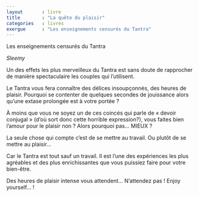 ```yaml
---
layout       : livre
title        : "La quête du plaisir"
categories   : livres
exergue      : "Les enseignements censurés du Tantra"
---
```


Les enseignements censurés du Tantra

*Sleemy*

Un des effets les plus merveilleux du Tantra est sans doute de rapprocher de manière spectaculaire les couples qui l’utilisent.

Le Tantra vous fera connaître des délices insoupçonnés, des heures de plaisir. Pourquoi se contenter de quelques secondes de jouissance alors qu’une extase prolongée est à votre portée ?

À moins que vous ne soyez un de ces coincés qui parle de « devoir conjugal » (d’où sort donc cette horrible expression?), vous faites bien l’amour pour le plaisir non ? Alors pourquoi pas... MIEUX ?

La seule chose qui compte c’est de se mettre au travail. Ou plutôt de se mettre au plaisir...

Car le Tantra est tout sauf un travail. Il est l’une des expériences les plus agréables et des plus enrichissantes que vous puissiez faire pour votre bien-être.

Des heures de plaisir intense vous attendent... N’attendez pas ! Enjoy yourself... !
